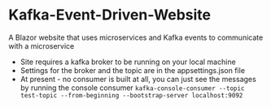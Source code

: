 # Kafka-Event-Driven-Website
A Blazor website that uses microservices and Kafka events to communicate with a microservice

* Site requires a kafka broker to be running on your local machine
* Settings for the broker and the topic are in the appsettings.json file
* At present - no consumer is built at all, you can just see the messages by running the console consumer `kafka-console-consumer --topic test-topic --from-beginning --bootstrap-server localhost:9092`
